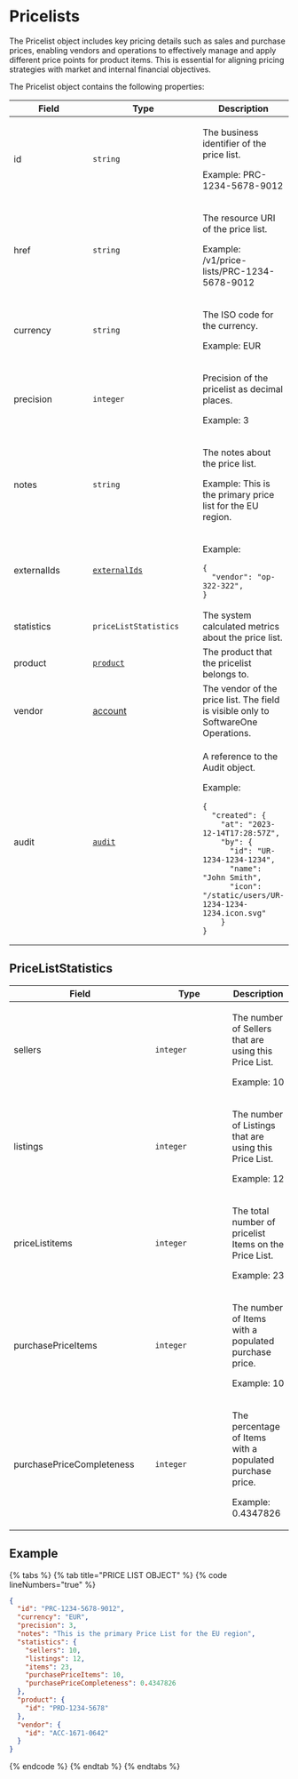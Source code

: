 # Pricelists

The Pricelist object includes key pricing details such as sales and purchase prices, enabling vendors and operations to effectively manage and apply different price points for product items. This is essential for aligning pricing strategies with market and internal financial objectives.

The Pricelist object contains the following properties:

<table><thead><tr><th width="144">Field</th><th width="193">Type</th><th>Description</th></tr></thead><tbody><tr><td>id</td><td><code>string</code></td><td><p>The business identifier of the price list.</p><p>Example: PRC-1234-5678-9012</p></td></tr><tr><td>href</td><td><code>string</code></td><td><p>The resource URI of the price list.</p><p>Example: /v1/price-lists/PRC-1234-5678-9012</p></td></tr><tr><td>currency</td><td><code>string</code></td><td><p>The ISO code for the currency.</p><p>Example: EUR</p></td></tr><tr><td>precision</td><td><code>integer</code></td><td><p>Precision of the pricelist as decimal places.</p><p>Example: 3</p></td></tr><tr><td>notes</td><td><code>string</code></td><td><p>The notes about the price list.</p><p>Example: This is the primary price list for the EU region.</p></td></tr><tr><td>externalIds</td><td><a href="../../common-api-objects/externalids.md"><code>externalIds</code></a></td><td><p>Example:</p><pre class="language-json" data-overflow="wrap" data-line-numbers><code class="lang-json">{
  "vendor": "op-322-322",
}
</code></pre></td></tr><tr><td>statistics</td><td><code>priceListStatistics</code></td><td>The system calculated metrics about the price list.</td></tr><tr><td>product</td><td><a href="../product/"><code>product</code></a></td><td>The product that the pricelist belongs to.</td></tr><tr><td>vendor</td><td><a href="../../accounts-api/account/">account</a></td><td>The vendor of the price list. The field is visible only to SoftwareOne Operations.</td></tr><tr><td>audit</td><td><a href="../../common-api-objects/audit.md"><code>audit</code></a></td><td><p>A reference to the Audit object. </p><p>Example:</p><pre class="language-json" data-overflow="wrap" data-line-numbers><code class="lang-json">{
  "created": { 
    "at": "2023-12-14T17:28:57Z", 
    "by": {
      "id": "UR-1234-1234-1234",
      "name": "John Smith",
      "icon": "/static/users/UR-1234-1234-1234.icon.svg"
    }
}
</code></pre></td></tr></tbody></table>

## PriceListStatistics <a href="#priceliststatistics" id="priceliststatistics"></a>

<table><thead><tr><th width="239">Field</th><th width="123">Type</th><th>Description</th></tr></thead><tbody><tr><td>sellers</td><td><code>integer</code></td><td><p>The number of Sellers that are using this Price List.</p><p>Example: 10</p></td></tr><tr><td>listings</td><td><code>integer</code></td><td><p>The number of Listings that are using this Price List.</p><p>Example: 12</p></td></tr><tr><td>priceListitems</td><td><code>integer</code></td><td><p>The total number of pricelist Items on the Price List.</p><p>Example: 23</p></td></tr><tr><td>purchasePriceItems</td><td><code>integer</code></td><td><p>The number of Items with a populated purchase price.</p><p>Example: 10</p></td></tr><tr><td>purchasePriceCompleteness</td><td><code>integer</code></td><td><p>The percentage of Items with a populated purchase price.</p><p>Example: 0.4347826</p></td></tr></tbody></table>

## Example

{% tabs %}
{% tab title="PRICE LIST OBJECT" %}
{% code lineNumbers="true" %}
```json
{
  "id": "PRC-1234-5678-9012",
  "currency": "EUR",
  "precision": 3,
  "notes": "This is the primary Price List for the EU region",
  "statistics": {
    "sellers": 10,
    "listings": 12,
    "items": 23,
    "purchasePriceItems": 10,
    "purchasePriceCompleteness": 0.4347826
  },
  "product": {
    "id": "PRD-1234-5678"
  },
  "vendor": {
    "id": "ACC-1671-0642"
  }
}
```
{% endcode %}
{% endtab %}
{% endtabs %}
